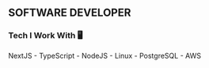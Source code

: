 ## SOFTWARE DEVELOPER

### Tech I Work With 🖥
NextJS - TypeScript - NodeJS - Linux - PostgreSQL - AWS

